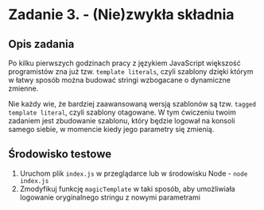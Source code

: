 # Zadanie 3. - (Nie)zwykła składnia

## Opis zadania

Po kilku pierwszych godzinach pracy z językiem JavaScript większość programistów zna już tzw. `template literals`, czyli szablony dzięki którym w łatwy sposób można budować stringi wzbogacane o dynamiczne zmienne. 

Nie każdy wie, że bardziej zaawansowaną wersją szablonów są tzw. `tagged template literal`, czyli szablony otagowane. W tym ćwiczeniu twoim zadaniem jest zbudowanie szablonu, który będzie logował na konsoli samego siebie, w momencie kiedy jego parametry się zmienią. 

## Środowisko testowe

1. Uruchom plik `index.js` w przeglądarce lub w środowisku Node - `node index.js`
2. Zmodyfikuj funkcję `magicTemplate` w taki sposób, aby umożliwiała logowanie oryginalnego stringu z nowymi parametrami